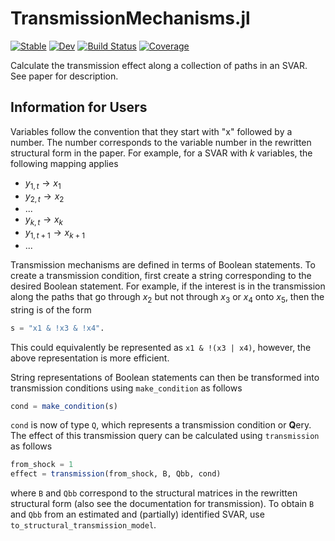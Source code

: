 # TransmissionMechanisms.jl

[![Stable](https://img.shields.io/badge/docs-stable-blue.svg)](https://enweg.github.io/TransmissionMechanisms.jl/stable/)
[![Dev](https://img.shields.io/badge/docs-dev-blue.svg)](https://enweg.github.io/TransmissionMechanisms.jl/dev/)
[![Build Status](https://github.com/enweg/TransmissionMechanisms.jl/actions/workflows/CI.yml/badge.svg?branch=main)](https://github.com/enweg/TransmissionMechanisms.jl/actions/workflows/CI.yml?query=branch%3Amain)
[![Coverage](https://codecov.io/gh/enweg/TransmissionMechanisms.jl/branch/main/graph/badge.svg)](https://codecov.io/gh/enweg/TransmissionMechanisms.jl)


Calculate the transmission effect along a collection of paths in an SVAR. See
paper for description. 

## Information for Users

Variables follow the convention that they start with "x" followed by a
number. The number corresponds to the variable number in the rewritten
structural form in the paper. For example, for a SVAR with $k$ variables, the
following mapping applies 

- $y_{1, t} \to x_1$
- $y_{2, t} \to x_2$
- ...
- $y_{k, t} \to x_k$
- $y_{1, t+1} \to x_{k+1}$ 
- ...

Transmission mechanisms are defined in terms of Boolean statements. To create
a transmission condition, first create a string corresponding to the desired
Boolean statement. For example, if the interest is in the transmission along
the paths that go through $x_2$ but not through $x_3$ or $x_4$ onto $x_5$,
then the string is of the form 

```julia
s = "x1 & !x3 & !x4".
```
This could equivalently be represented as `x1 & !(x3 | x4)`, however, the above
representation is more efficient.  

String representations of Boolean statements can then be transformed into
transmission conditions using `make_condition` as follows

```julia
cond = make_condition(s)
```

`cond` is now of type `Q`, which represents a transmission condition or
**Q**ery. The effect of this transmission query can be calculated using
`transmission` as follows

```julia
from_shock = 1
effect = transmission(from_shock, B, Qbb, cond)
```

where `B` and `Qbb` correspond to the structural matrices in the rewritten
structural form (also see the documentation for transmission). To obtain `B` and
`Qbb` from an estimated and (partially) identified SVAR, use
`to_structural_transmission_model`. 
